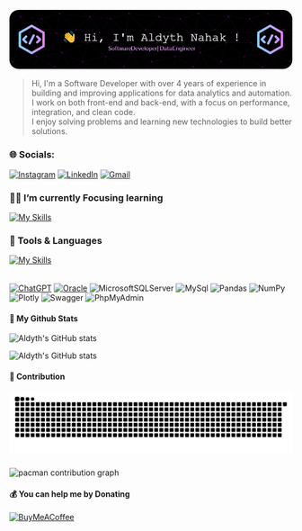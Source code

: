 ![Header](lib/img/github-header-image.png)

<!--
**AldythNahak/AldythNahak** is a ✨ _special_ ✨ repository because its `README.md` (this file) appears on your GitHub profile.

Here are some ideas to get you started:

- 🔭 I’m currently working on ...
- 🌱 I’m currently learning ...
- 👯 I’m looking to collaborate on ...
- 🤔 I’m looking for help with ...
- 💬 Ask me about ...
- 📫 How to reach me: ...
- 😄 Pronouns: ...
- ⚡ Fun fact: ...
-->

> Hi, I'm a Software Developer with over 4 years of experience in building and improving applications for data analytics and automation.  
> I work on both front-end and back-end, with a focus on performance, integration, and clean code.  
> I enjoy solving problems and learning new technologies to build better solutions.

### 🌐 Socials:

[![Instagram](https://img.shields.io/badge/Instagram-E4405F?style=for-the-badge&logo=instagram&logoColor=white)](https://instagram.com/aldyth.dev) [![LinkedIn](https://img.shields.io/badge/LinkedIn-0077B5?style=for-the-badge&logo=linkedin&logoColor=white)](https://linkedin.com/in/AldythNahak) [![Gmail](https://img.shields.io/badge/Gmail-D14836?style=for-the-badge&logo=gmail&logoColor=white)](mailto:aldyth.n99@gmail.com)

### 🐱‍🚀 I’m currently Focusing learning

[![My Skills](https://skillicons.dev/icons?i=go,python&perline=10)](https://skillicons.dev)

### 🧰 Tools & Languages

[![My Skills](https://skillicons.dev/icons?i=php,javascript,go,python,java,cpp,laravel,spring,nextjs,html,css,bootstrap,jquery,alpinejs,npm,wordpress,git,vscode,postman,github,gitlab,windows,docker,firebase,postgres,sqlite&perline=10)](https://skillicons.dev)

######

[![ChatGPT](https://img.shields.io/badge/ChatGPT-74aa9c?style=for-the-badge&logo=openai&logoColor=white)](https://chat.openai.com) [![Oracle](https://img.shields.io/badge/Oracle-F80000?style=for-the-badge&logo=oracle&logoColor=black)](https://www.oracle.com) ![MicrosoftSQLServer](https://img.shields.io/badge/Microsoft%20SQL%20Server-CC2927?style=for-the-badge&logo=microsoft%20sql%20server&logoColor=white) ![MySql](https://img.shields.io/badge/MySQL-005C84?style=for-the-badge&logo=mysql&logoColor=white) ![Pandas](https://img.shields.io/badge/pandas-%23150458.svg?style=for-the-badge&logo=pandas&logoColor=white)
![NumPy](https://img.shields.io/badge/numpy-%23013243.svg?style=for-the-badge&logo=numpy&logoColor=white) ![Plotly](https://img.shields.io/badge/Plotly-%233F4F75.svg?style=for-the-badge&logo=plotly&logoColor=white) ![Swagger](https://img.shields.io/badge/-Swagger-%23Clojure?style=for-the-badge&logo=swagger&logoColor=white) ![PhpMyAdmin](https://img.shields.io/badge/phpmyadmin-6C78AF?style=for-the-badge&logo=phpmyadmin&logoColor=white)

#### 🐌 My Github Stats

![Aldyth's GitHub stats](https://github-readme-stats.vercel.app/api?username=AldythNahak&hide=contribs,pr&show_icons=true&theme=radical)

![Aldyth's GitHub stats](https://github-readme-stats.vercel.app/api/top-langs/?username=AldythNahak&theme=dark&hide_border=false&include_all_commits=true&count_private=true&layout=compact)

#### 🤖 Contribution

<img src="https://raw.githubusercontent.com/AldythNahak/AldythNahak/output/snake.svg" alt="Snake animation" />

###

<picture>
  <source media="(prefers-color-scheme: dark)" srcset="https://raw.githubusercontent.com/AldythNahak/AldythNahak/output/pacman-contribution-graph-dark.svg">
  <source media="(prefers-color-scheme: light)" srcset="https://raw.githubusercontent.com/AldythNahak/AldythNahak/output/pacman-contribution-graph.svg">
  <img alt="pacman contribution graph" src="https://raw.githubusercontent.com/AldythNahak/AldythNahak/output/pacman-contribution-graph.svg">
</picture>

#### 💰 You can help me by Donating

[![BuyMeACoffee](https://img.shields.io/badge/Buy%20Me%20a%20Coffee-ffdd00?style=for-the-badge&logo=buy-me-a-coffee&logoColor=black)](https://buymeacoffee.com/AldythNahak)
